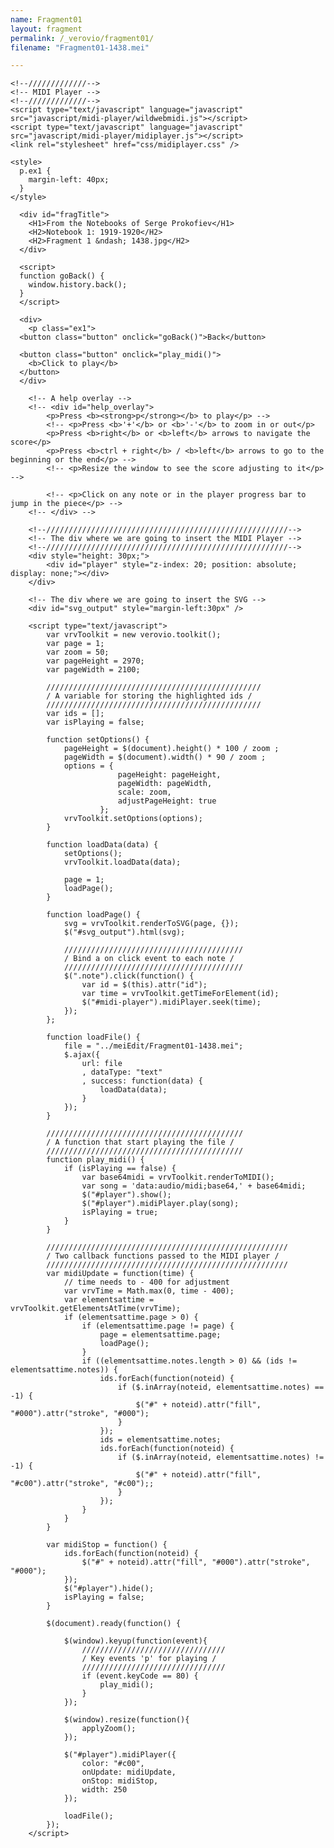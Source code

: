 ```yaml
---
name: Fragment01
layout: fragment
permalink: /_verovio/fragment01/
filename: "Fragment01-1438.mei"

---
```

<html>

<head>
    <title>Prokofiev Fragment 1 -- 1438.jpg</title>
    <link rel="stylesheet" href="css/MEImidi.css" />
    <script src="https://www.verovio.org/javascript/develop/verovio-toolkit.js" type="text/javascript" ></script>
    <!-- We also use jQuery -->
    <script src="https://code.jquery.com/jquery-3.1.1.min.js" type="text/javascript" ></script>
    <!-- Basic events from example 02 -->
    <script src="javascript/basic-events.js" type="text/javascript" ></script>
    <!-- A stylesheet for the help overlay -->
    <link rel="stylesheet" href="css/tutorial.css" />

    <!--/////////////-->
    <!-- MIDI Player -->
    <!--/////////////-->
    <script type="text/javascript" language="javascript" src="javascript/midi-player/wildwebmidi.js"></script>
    <script type="text/javascript" language="javascript" src="javascript/midi-player/midiplayer.js"></script>
    <link rel="stylesheet" href="css/midiplayer.css" />

    <style>
      p.ex1 {
        margin-left: 40px;
      }
    </style>

</head>

      <div id="fragTitle">
        <H1>From the Notebooks of Serge Prokofiev</H1>
        <H2>Notebook 1: 1919-1920</H2>
        <H2>Fragment 1 &ndash; 1438.jpg</H2>
      </div>

      <script>
      function goBack() {
        window.history.back();
      }
      </script>

      <div>
        <p class="ex1">
      <button class="button" onclick="goBack()">Back</button>

      <button class="button" onclick="play_midi()">
        <b>Click to play</b>
      </button>
      </div>

        <!-- A help overlay -->
        <!-- <div id="help_overlay">
            <p>Press <b><strong>p</strong></b> to play</p> -->
            <!-- <p>Press <b>'+'</b> or <b>'-'</b> to zoom in or out</p>
            <p>Press <b>right</b> or <b>left</b> arrows to navigate the score</p>
            <p>Press <b>ctrl + right</b> / <b>left</b> arrows to go to the beginning or the end</p> -->
            <!-- <p>Resize the window to see the score adjusting to it</p> -->

            <!-- <p>Click on any note or in the player progress bar to jump in the piece</p> -->
        <!-- </div> -->

        <!--//////////////////////////////////////////////////////-->
        <!-- The div where we are going to insert the MIDI Player -->
        <!--//////////////////////////////////////////////////////-->
        <div style="height: 30px;">
            <div id="player" style="z-index: 20; position: absolute; display: none;"></div>
        </div>

        <!-- The div where we are going to insert the SVG -->
        <div id="svg_output" style="margin-left:30px" />

        <script type="text/javascript">
            var vrvToolkit = new verovio.toolkit();
            var page = 1;
            var zoom = 50;
            var pageHeight = 2970;
            var pageWidth = 2100;

            ////////////////////////////////////////////////
            / A variable for storing the highlighted ids /
            ////////////////////////////////////////////////
            var ids = [];
            var isPlaying = false;

            function setOptions() {
                pageHeight = $(document).height() * 100 / zoom ;
                pageWidth = $(document).width() * 90 / zoom ;
                options = {
                            pageHeight: pageHeight,
                            pageWidth: pageWidth,
                            scale: zoom,
                            adjustPageHeight: true
                        };
                vrvToolkit.setOptions(options);
            }

            function loadData(data) {
                setOptions();
                vrvToolkit.loadData(data);

                page = 1;
                loadPage();
            }

            function loadPage() {
                svg = vrvToolkit.renderToSVG(page, {});
                $("#svg_output").html(svg);

                ////////////////////////////////////////
                / Bind a on click event to each note /
                ////////////////////////////////////////
                $(".note").click(function() {
                    var id = $(this).attr("id");
                    var time = vrvToolkit.getTimeForElement(id);
                    $("#midi-player").midiPlayer.seek(time);
                });
            };

            function loadFile() {
                file = "../meiEdit/Fragment01-1438.mei";
                $.ajax({
                    url: file
                    , dataType: "text"
                    , success: function(data) {
                        loadData(data);
                    }
                });
            }

            ////////////////////////////////////////////
            / A function that start playing the file /
            ////////////////////////////////////////////
            function play_midi() {
                if (isPlaying == false) {
                    var base64midi = vrvToolkit.renderToMIDI();
                    var song = 'data:audio/midi;base64,' + base64midi;
                    $("#player").show();
                    $("#player").midiPlayer.play(song);
                    isPlaying = true;
                }
            }

            //////////////////////////////////////////////////////
            / Two callback functions passed to the MIDI player /
            //////////////////////////////////////////////////////
            var midiUpdate = function(time) {
                // time needs to - 400 for adjustment
                var vrvTime = Math.max(0, time - 400);
                var elementsattime = vrvToolkit.getElementsAtTime(vrvTime);
                if (elementsattime.page > 0) {
                    if (elementsattime.page != page) {
                        page = elementsattime.page;
                        loadPage();
                    }
                    if ((elementsattime.notes.length > 0) && (ids != elementsattime.notes)) {
                        ids.forEach(function(noteid) {
                            if ($.inArray(noteid, elementsattime.notes) == -1) {
                                $("#" + noteid).attr("fill", "#000").attr("stroke", "#000");
                            }
                        });
                        ids = elementsattime.notes;
                        ids.forEach(function(noteid) {
                            if ($.inArray(noteid, elementsattime.notes) != -1) {
                                $("#" + noteid).attr("fill", "#c00").attr("stroke", "#c00");;
                            }
                        });
                    }
                }
            }

            var midiStop = function() {
                ids.forEach(function(noteid) {
                    $("#" + noteid).attr("fill", "#000").attr("stroke", "#000");
                });
                $("#player").hide();
                isPlaying = false;
            }

            $(document).ready(function() {

                $(window).keyup(function(event){
                    ////////////////////////////////
                    / Key events 'p' for playing /
                    ////////////////////////////////
                    if (event.keyCode == 80) {
                        play_midi();
                    }
                });

                $(window).resize(function(){
                    applyZoom();
                });

                $("#player").midiPlayer({
                    color: "#c00",
                    onUpdate: midiUpdate,
                    onStop: midiStop,
                    width: 250
                });

                loadFile();
            });
        </script>
</html>

